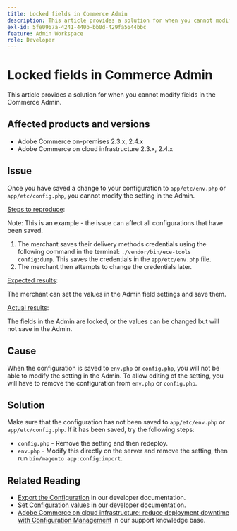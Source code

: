 ```yaml
---
title: Locked fields in Commerce Admin
description: This article provides a solution for when you cannot modify fields in the Commerce Admin.
exl-id: 5fe0967a-4241-440b-bb0d-429fa5644bbc
feature: Admin Workspace
role: Developer
---
```

# Locked fields in Commerce Admin

This article provides a solution for when you cannot modify fields in the Commerce Admin.

## Affected products and versions

* Adobe Commerce on-premises 2.3.x, 2.4.x
* Adobe Commerce on cloud infrastructure 2.3.x, 2.4.x

## Issue

Once you have saved a change to your configuration to `app/etc/env.php` or `app/etc/config.php`, you cannot modify the setting in the Admin.

<u>Steps to reproduce</u>:

 Note: This is an example - the issue can affect all configurations that have been saved.

1. The merchant saves their delivery methods credentials using the following command in the terminal: `./vendor/bin/ece-tools config:dump`. This saves the credentials in the `app/etc/env.php` file.
1. The merchant then attempts to change the credentials later.

<u>Expected results</u>:

 The merchant can set the values in the Admin field settings and save them.

 <u>Actual results</u>:

 The fields in the Admin are locked, or the values can be changed but will not save in the Admin.

## Cause

When the configuration is saved to `env.php` or `config.php`, you will not be able to modify the setting in the Admin. To allow editing of the setting, you will have to remove the configuration from `env.php` or `config.php`.

## Solution

Make sure that the configuration has not been saved to `app/etc/env.php` or `app/etc/config.php`. If it has been saved, try the following steps:

* `config.php` - Remove the setting and then redeploy.
* `env.php` - Modify this directly on the server and remove the setting, then run `bin/magento app:config:import`.

## Related Reading

* [Export the Configuration](https://devdocs.magento.com/guides/v2.4/config-guide/cli/config-cli-subcommands-config-mgmt-export.html#sensitive-or-system-specific-settings) in our developer documentation.
* [Set Configuration values](https://devdocs.magento.com/guides/v2.4/config-guide/cli/config-cli-subcommands-config-mgmt-set.html#config-cli-config-set) in our developer documentation.
* [Adobe Commerce on cloud infrastructure: reduce deployment downtime with Configuration Management](/help/how-to/general/magento-cloud-reduce-deployment-downtime-with-configuration-management.md) in our support knowledge base.
